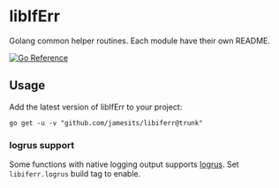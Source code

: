 # libIfErr

Golang common helper routines. Each module have their own README.

[![Go Reference](https://pkg.go.dev/badge/github.com/jamesits/libiferr.svg)](https://pkg.go.dev/github.com/jamesits/libiferr)

## Usage

Add the latest version of libIfErr to your project:

```shell
go get -u -v "github.com/jamesits/libiferr@trunk"
```

### logrus support

Some functions with native logging output supports [logrus](https://github.com/sirupsen/logrus). Set `libiferr.logrus`
build tag to enable.
